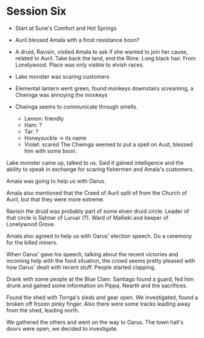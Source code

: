 # Session Six
- Start at Sune's Comfort and Hot Springs
- Auril blessed Amala with a frost resistance boon?
- A druid, Ravisin, visited Amala to ask if she wanted to join her cause, related to Auril. Take back the land, end the Rime. Long black hair. From Lonelywood. Place was only visible to elvish races.
- Lake monster was scaring customers
- Elemental lantern went green, found monkeys downstairs screaming, a Chwinga was annoying the monkeys

- Chwinga seems to communicate through smells.
	- Lemon: friendly
	- Ham: ?
	- Tar: ?
	- Honeysuckle -> its name
	- Violet: scared
	The Chwinga seemed to put a spell on Aust, blessed him with some boon.

Lake monster came up, talked to us. Said it gained intelligence and the ability to speak in exchange for scaring fishermen and Amala's customers.

Amala was going to help us with Oarus.

Amala also mentioned that the Creed of Auril split of from the Church of Auril, but that they were more extreme.

Ravisin the druid was probably part of some elven druid circle. Leader of that circle is Sahnar of Luruar (?). Ward of Mallieki and keeper of Lonelywood Grove.

Amala also agreed to help us with Oarus' election speech. Do a ceremony for the killed miners.

When Oarus' gave his speech, talking about the recent victories and incoming help with the food situation, the crowd seems pretty pleased with how Oarus' dealt with recent stuff. People started clapping.

Drank with some people at the Blue Clam. Santiago found a guard, fed him drunk and gained some information on Pippa, Nearth and the sacrifices.

Found the shed with Torrga's sleds and gear open. We investigated, found a broken off frozen pinky finger. Also there were some tracks leading away from the shed, leading north.

We gathered the others and went on the way to Oarus. The town hall's doors were open, we decided to investigate.



